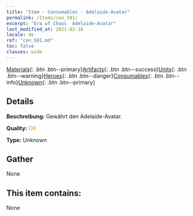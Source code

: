 ```yaml
---
title: "Item - Consumables - Adelaide-Avatar"
permalink: /Items/con_581/
excerpt: "Era of Chaos  Adelaide-Avatar"
last_modified_at: 2021-03-18
locale: de
ref: "con_581.md"
toc: false
classes: wide
---
```

 [Materials](/de/Items/){: .btn .btn--primary}[Artifacts](/de/Items/Artifacts/){: .btn .btn--success}[Units](/de/Items/Units/){: .btn .btn--warning}[Heroes](/de/Items/Heroes/){: .btn .btn--danger}[Consumables](/de/Items/Consumables/){: .btn .btn--info}[Unknown](/de/Items/Unknown/){: .btn .btn--primary}

## Details
 **Beschreibung:** Gewährt den Adelaide-Avatar.

 **Quality:** <span style="color: #FF8C00">OK</span>

 **Type:** Unknown

## Gather

  None

## This item contains:

  None

